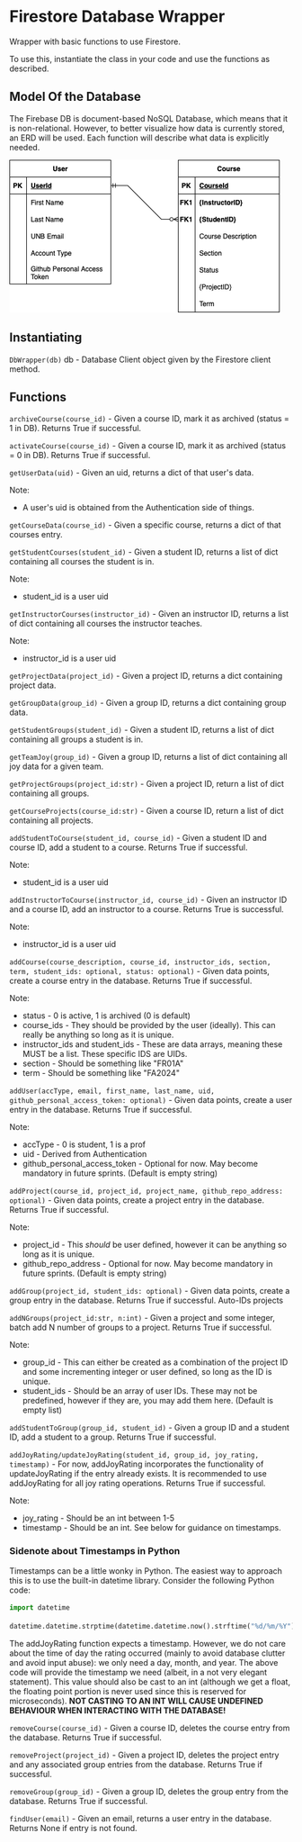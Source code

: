 # Firestore Database Wrapper

Wrapper with basic functions to use Firestore.

To use this, instantiate the class in your code and use the functions as described.

## Model Of the Database

The Firebase DB is document-based NoSQL Database, which means that it is non-relational. However, to better visualize how data is currently stored, an ERD will be used. Each function will describe what data is explicitly needed.

![](./StartERD.png)

## Instantiating

`DbWrapper(db)`
db - Database Client object given by the Firestore client method.

## Functions

`archiveCourse(course_id)` - Given a course ID, mark it as archived (status = 1 in DB). Returns True if successful.

`activateCourse(course_id)` - Given a course ID, mark it as archived (status = 0 in DB). Returns True if successful.

`getUserData(uid)` - Given an uid, returns a dict of that user's data.

Note:

- A user's uid is obtained from the Authentication side of things.

`getCourseData(course_id)` - Given a specific course, returns a dict of that courses entry.

`getStudentCourses(student_id)` - Given a student ID, returns a list of dict containing all courses the student is in.

Note:

- student_id is a user uid

`getInstructorCourses(instructor_id)` - Given an instructor ID, returns a list of dict containing all courses the instructor teaches.

Note:

- instructor_id is a user uid

`getProjectData(project_id)` - Given a project ID, returns a dict containing project data.

`getGroupData(group_id)` - Given a group ID, returns a dict containing group data.

`getStudentGroups(student_id)` - Given a student ID, returns a list of dict containing all groups a student is in.

`getTeamJoy(group_id)` - Given a group ID, returns a list of dict containing all joy data for a given team.

`getProjectGroups(project_id:str)` - Given a project ID, return a list of dict containing all groups.

`getCourseProjects(course_id:str)` - Given a course ID, return a list of dict containing all projects.

`addStudentToCourse(student_id, course_id)` - Given a student ID and course ID, add a student to a course. Returns True if successful.

Note:

- student_id is a user uid

`addInstructorToCourse(instructor_id, course_id)` - Given an instructor ID and a course ID, add an instructor to a course. Returns True is successful.

Note:

- instructor_id is a user uid

`addCourse(course_description, course_id, instructor_ids, section, term, student_ids: optional, status: optional)` - Given data points, create a course entry in the database. Returns True if successful.

Note:
- status - 0 is active, 1 is archived (0 is default)
- course_ids - They should be provided by the user (ideally). This can really be anything so long as it is unique.
- instructor_ids and student_ids - These are data arrays, meaning these MUST be a list. These specific IDS are UIDs.
- section - Should be something like "FR01A"
- term - Should be something like "FA2024"

`addUser(accType, email, first_name, last_name, uid, github_personal_access_token: optional)` - Given data points, create a user entry in the database. Returns True if successful.

Note:
- accType - 0 is student, 1 is a prof
- uid - Derived from Authentication
- github_personal_access_token - Optional for now. May become mandatory in future sprints. (Default is empty string)

`addProject(course_id, project_id, project_name, github_repo_address: optional)` - Given data points, create a project entry in the database. Returns True if successful.

Note:
- project_id - This *should* be user defined, however it can be anything so long as it is unique.
- github_repo_address - Optional for now. May become mandatory in future sprints. (Default is empty string)

`addGroup(project_id, student_ids: optional)` - Given data points, create a group entry in the database. Returns True if successful. Auto-IDs projects

`addNGroups(project_id:str, n:int)` - Given a project and some integer, batch add N number of groups to a project. Returns True if successful.

Note:
- group_id - This can either be created as a combination of the project ID and some incrementing integer or user defined, so long as the ID is unique.
- student_ids - Should be an array of user IDs. These may not be predefined, however if they are, you may add them here. (Default is empty list)

`addStudentToGroup(group_id, student_id)` - Given a group ID and a student ID, add a student to a group. Returns True if successful.

`addJoyRating/updateJoyRating(student_id, group_id, joy_rating, timestamp)` - For now, addJoyRating incorporates the functionality of updateJoyRating if the entry already exists. It is recommended to use addJoyRating for all joy rating operations. Returns True if successful.

Note:
- joy_rating - Should be an int between 1-5
- timestamp - Should be an int. See below for guidance on timestamps.

### Sidenote about Timestamps in Python

Timestamps can be a little wonky in Python. The easiest way to approach this is to use the built-in datetime library. Consider the following Python code:

```python
import datetime

datetime.datetime.strptime(datetime.datetime.now().strftime("%d/%m/%Y"), "%d/%m/%Y").timestamp() # This returns a float
```

The addJoyRating function expects a timestamp. However, we do not care about the time of day the rating occurred (mainly to avoid database clutter and avoid input abuse): we only need a day, month, and year. The above code will provide the timestamp we need (albeit, in a not very elegant statement). This value should also be cast to an int (although we get a float, the floating point portion is never used since this is reserved for microseconds). <b>NOT CASTING TO AN INT WILL CAUSE UNDEFINED BEHAVIOUR WHEN INTERACTING WITH THE DATABASE!</b>

`removeCourse(course_id)` - Given a course ID, deletes the course entry from the database. Returns True if successful.

`removeProject(project_id)` - Given a project ID, deletes the project entry and any associated group entries from the database. Returns True if successful.

`removeGroup(group_id)` - Given a group ID, deletes the group entry from the database. Returns True if successful.

`findUser(email)` - Given an email, returns a user entry in the database. Returns None if entry is not found.
